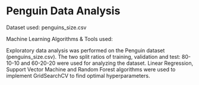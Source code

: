 # Penguin Data Analysis

Dataset used: penguins_size.csv 

Machine Learning Algorithms & Tools used:



Exploratory data analysis was performed on the Penguin dataset (penguins_size.csv). The two split ratios of training, validation and test: 80-10-10 and 60-20-20 were used for analyzing the dataset. Linear Regression, Support Vector Machine and Random Forest algorithms were used to implement GridSearchCV to find optimal hyperparameters. 
